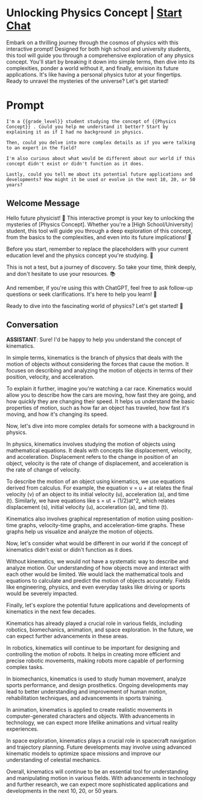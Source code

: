 

# Unlocking Physics Concept | [Start Chat](https://gptcall.net/chat.html?data=%7B%22contact%22%3A%7B%22id%22%3A%22uNRt0actbzP9YWkwGNozl%22%2C%22flow%22%3Atrue%7D%7D)
Embark on a thrilling journey through the cosmos of physics with this interactive prompt! Designed for both high school and university students, this tool will guide you through a comprehensive exploration of any physics concept. You'll start by breaking it down into simple terms, then dive into its complexities, ponder a world without it, and finally, envision its future applications. It's like having a personal physics tutor at your fingertips. Ready to unravel the mysteries of the universe? Let's get started!

# Prompt

```
I'm a {{grade_level}} student studying the concept of {{Physics Concept}} . Could you help me understand it better? Start by explaining it as if I had no background in physics.

Then, could you delve into more complex details as if you were talking to an expert in the field?

I'm also curious about what would be different about our world if this concept didn't exist or didn't function as it does.

Lastly, could you tell me about its potential future applications and developments? How might it be used or evolve in the next 10, 20, or 50 years?  
```

## Welcome Message
Hello future physicist! 🚀 This interactive prompt is your key to unlocking the mysteries of [Physics Concept]. Whether you're a [High School/University] student, this tool will guide you through a deep exploration of this concept, from the basics to the complexities, and even into its future implications! 🌌



Before you start, remember to replace the placeholders with your current education level and the physics concept you're studying. 📝



This is not a test, but a journey of discovery. So take your time, think deeply, and don't hesitate to use your resources. 📚



And remember, if you're using this with ChatGPT, feel free to ask follow-up questions or seek clarifications. It's here to help you learn! 🤖



Ready to dive into the fascinating world of physics? Let's get started! 🎢

## Conversation

**ASSISTANT**: Sure! I'd be happy to help you understand the concept of kinematics. 



In simple terms, kinematics is the branch of physics that deals with the motion of objects without considering the forces that cause the motion. It focuses on describing and analyzing the motion of objects in terms of their position, velocity, and acceleration.



To explain it further, imagine you're watching a car race. Kinematics would allow you to describe how the cars are moving, how fast they are going, and how quickly they are changing their speed. It helps us understand the basic properties of motion, such as how far an object has traveled, how fast it's moving, and how it's changing its speed.



Now, let's dive into more complex details for someone with a background in physics.



In physics, kinematics involves studying the motion of objects using mathematical equations. It deals with concepts like displacement, velocity, and acceleration. Displacement refers to the change in position of an object, velocity is the rate of change of displacement, and acceleration is the rate of change of velocity.



To describe the motion of an object using kinematics, we use equations derived from calculus. For example, the equation v = u + at relates the final velocity (v) of an object to its initial velocity (u), acceleration (a), and time (t). Similarly, we have equations like s = ut + (1/2)at^2, which relates displacement (s), initial velocity (u), acceleration (a), and time (t).



Kinematics also involves graphical representation of motion using position-time graphs, velocity-time graphs, and acceleration-time graphs. These graphs help us visualize and analyze the motion of objects.



Now, let's consider what would be different in our world if the concept of kinematics didn't exist or didn't function as it does.



Without kinematics, we would not have a systematic way to describe and analyze motion. Our understanding of how objects move and interact with each other would be limited. We would lack the mathematical tools and equations to calculate and predict the motion of objects accurately. Fields like engineering, physics, and even everyday tasks like driving or sports would be severely impacted.



Finally, let's explore the potential future applications and developments of kinematics in the next few decades.



Kinematics has already played a crucial role in various fields, including robotics, biomechanics, animation, and space exploration. In the future, we can expect further advancements in these areas.



In robotics, kinematics will continue to be important for designing and controlling the motion of robots. It helps in creating more efficient and precise robotic movements, making robots more capable of performing complex tasks.



In biomechanics, kinematics is used to study human movement, analyze sports performance, and design prosthetics. Ongoing developments may lead to better understanding and improvement of human motion, rehabilitation techniques, and advancements in sports training.



In animation, kinematics is applied to create realistic movements in computer-generated characters and objects. With advancements in technology, we can expect more lifelike animations and virtual reality experiences.



In space exploration, kinematics plays a crucial role in spacecraft navigation and trajectory planning. Future developments may involve using advanced kinematic models to optimize space missions and improve our understanding of celestial mechanics.



Overall, kinematics will continue to be an essential tool for understanding and manipulating motion in various fields. With advancements in technology and further research, we can expect more sophisticated applications and developments in the next 10, 20, or 50 years.

